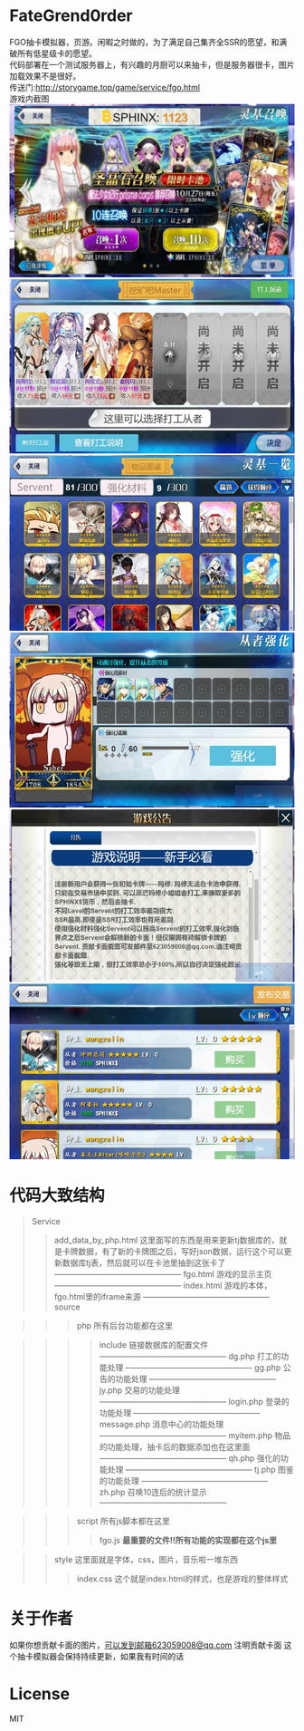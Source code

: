 # FateGrend0rder
FGO抽卡模拟器，页游。闲暇之时做的，为了满足自己集齐全SSR的愿望，和满破所有低星级卡的愿望。
<br/>
代码部署在一个测试服务器上，有兴趣的月厨可以来抽卡，但是服务器很卡，图片加载效果不是很好。
<br/>
传送门:http://storygame.top/game/service/fgo.html
<br/>
游戏内截图
<br/>
![召唤](https://github.com/623059008/FateGrend0rder/raw/master/doc_images/zh.jpg)
![打工](https://github.com/623059008/FateGrend0rder/raw/master/doc_images/dg.jpg)
![图鉴](https://github.com/623059008/FateGrend0rder/raw/master/doc_images/tj.jpg)
![强化](https://github.com/623059008/FateGrend0rder/raw/master/doc_images/qh.jpg)
![公告](https://github.com/623059008/FateGrend0rder/raw/master/doc_images/gg.jpg)
![交易](https://github.com/623059008/FateGrend0rder/raw/master/doc_images/jy.jpg)

# 代码大致结构
>Service
>>add_data_by_php.html 这里面写的东西是用来更新tj数据库的，就是卡牌数据，有了新的卡牌图之后，写好json数据，运行这个可以更新数据库tj表，然后就可以在卡池里抽到这张卡了
————————————————
>>fgo.html 游戏的显示主页
————————————————
>>index.html 游戏的本体，fgo.html里的iframe来源
————————————————
>>source

>>>php  所有后台功能都在这里

>>>>include 链接数据库的配置文件
>————————————————
>>>>dg.php 打工的功能处理
>————————————————
>>>>gg.php 公告的功能处理
>————————————————
>>>>jy.php 交易的功能处理
>————————————————
>>>>login.php 登录的功能处理
>————————————————
>>>>message.php 消息中心的功能处理
>————————————————
>>>>myitem.php 物品的功能处理，抽卡后的数据添加也在这里面
>————————————————
>>>>qh.php 强化的功能处理
>————————————————
>>>>tj.php 图鉴的功能处理
>————————————————
>>>>zh.php 召唤10连后的统计显示
>————————————————

>>>script 所有js脚本都在这里
>>>>fgo.js **最重要的文件!!所有功能的实现都在这个js里**

>>style 这里面就是字体，css，图片，音乐啦一堆东西
>>>index.css 这个就是index.html的样式，也是游戏的整体样式


# 关于作者
如果你想贡献卡面的图片，可以发到邮箱623059008@qq.com
注明贡献卡面
这个抽卡模拟器会保持持续更新，如果我有时间的话

# License
MIT
